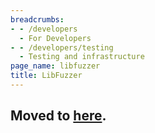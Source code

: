 ```yaml
---
breadcrumbs:
- - /developers
  - For Developers
- - /developers/testing
  - Testing and infrastructure
page_name: libfuzzer
title: LibFuzzer
---
```


## Moved to [here](https://chromium.googlesource.com/chromium/src/+/master/testing/libfuzzer/README.md).